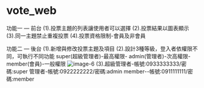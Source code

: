 # vote_web

功能一 — 前台 
(1).投票主題的列表讓使用者可以選擇 
(2).投票結果以圖表顯示 
(3).同一主題禁止重複投票 
(4).投票資格限制-會員及非會員


功能二 — 後台 
(1).新增與修改投票主題及項目 
(2).設計3種等級，登入者依權限不同，可執行不同功能 super(超級管理者)-最高權限- admin(管理者)-次高權限- member(會員)-一般權限
![image-6](https://github.com/alinchun/vote_web/assets/130328839/11f70348-0ce1-4b84-902f-031a42a44ad5)
(3).超級管理者-帳號:0933333333/密碼:super
    管理者-帳號:0922222222/密碼:admin
    member--帳號:0911111111/密碼:member
